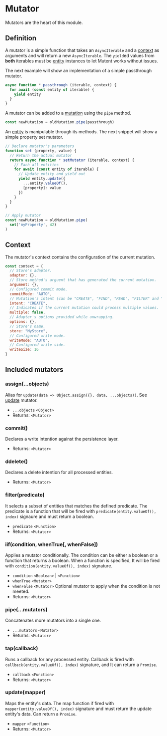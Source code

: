 # Mutator

Mutators are the heart of this module.

## Definition

A mutator is a simple function that takes an `AsyncIterable` and a [context](context.md) as arguments and will return a new `AsyncIterable`. The `yield`ed values from **both** iterables must be [entity](entity.md) instances to let Mutent works without issues.

The next example will show an implementation of a simple passthrough mutator.

```javascript
async function * passthrough (iterable, context) {
  for await (const entity of iterable) {
    yield entity
  }
}
```

A mutator can be added to a [mutation](mutation.md) using the `pipe` method.

```javascript
const newMutation = oldMutation.pipe(passthrough)
```

An [entity](entity.md) is manipulable through its methods. The next snippet will show a simple property set mutator.

```javascript
// Declare mutator's parameters
function set (property, value) {
  // Return the actual mutator
  return async function * setMutator (iterable, context) {
    // Each all entities
    for await (const entity of iterable) {
      // Update entity and yield out
      yield entity.update({
        ...entity.valueOf(),
        [property]: value
      })
    }
  }
}

// Apply mutator
const newMutation = oldMutation.pipe(
  set('myProperty', 42)
)
```

## Context

The mutator's context contains the configuration of the current mutation.

```javascript
const context = {
  // Store's adapter.
  adapter: {},
  // Store method's arguent that has generated the current mutation.
  argument: {},
  // Configured commit mode.
  commitMode: "AUTO",
  // Mutation's intent (can be "CREATE", "FIND", "READ", "FILTER" and "FROM").
  intent: "CREATE",
  // Indicates if the current mutation could process multiple values.
  multiple: false,
  // Adapter's options provided while unwrapping.
  options: {},
  // Store's name.
  store: "MyStore",
  // Configured write mode.
  writeMode: "AUTO",
  // Configured write side.
  writeSize: 16
}
```

## Included mutators

### **assign(...objects)**

Alias for `update(data => Object.assign({}, data, ...objects))`. See [update](#updatemapper) mutator.

- `...objects` `<Object>`
- Returns: `<Mutator>`

### **commit()**

Declares a write intention against the persistence layer.

- Returns: `<Mutator>`

### **ddelete()**

Declares a delete intention for all processed entities.

- Returns: `<Mutator>`

### **filter(predicate)**

It selects a subset of entities that matches the defined predicate. The predicate is a function that will be fired with `predicate(entity.valueOf(), index)` signaure and must return a boolean.

- `predicate` `<Function>`
- Returns: `<Mutator>`

### **iif(condition, whenTrue[, whenFalse])**

Applies a mutator conditionally. The condition can be either a boolean or a function that returns a boolean. When a function is specified, It will be fired with `condition(entity.valueOf(), index)` signature.

- `condition` `<Boolean>` | `<Function>`
- `whenTrue` `<Mutator>`
- `whenFalse` `<Mutator>` Optional mutator to apply when the condition is not meeted.
- Returns: `<Mutator>`

### **pipe(...mutators)**

Concatenates more mutators into a single one.

- `...mutators` `<Mutator>`
- Returns: `<Mutator>`

### **tap(callback)**

Runs a callback for any processed entity. Callback is fired with `callback(entity.valueOf(), index)` signature, and It can return a `Promise`.

- `callback` `<Function>`
- Returns: `<Mutator>`

### **update(mapper)**

Maps the entity's data. The map function if fired with `mapper(entity.valueOf(), index)` signature and must return the update entity's data. Can return a `Promise`.

- `mapper` `<Function>`
- Returns: `<Mutator>`
